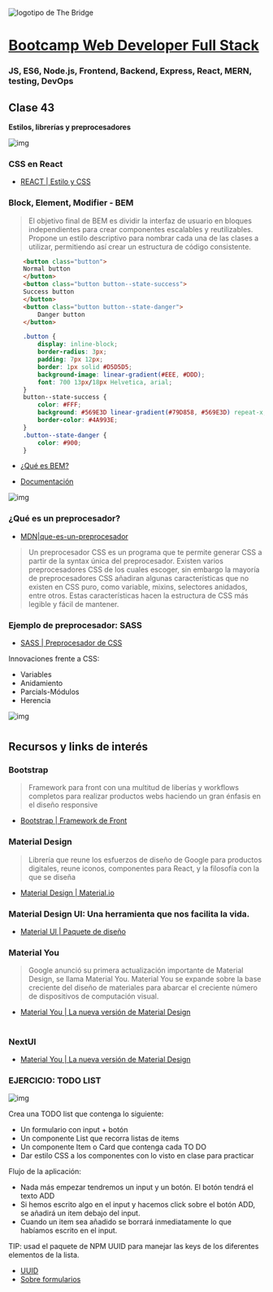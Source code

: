 ![logotipo de The Bridge](https://user-images.githubusercontent.com/27650532/77754601-e8365180-702b-11ea-8bed-5bc14a43f869.png  "logotipo de The Bridge")
# [Bootcamp Web Developer Full Stack](https://www.thebridge.tech/bootcamps/bootcamp-fullstack-developer/)
### JS, ES6, Node.js, Frontend, Backend, Express, React, MERN, testing, DevOps

## Clase 43
**Estilos, librerías y preprocesadores**

![img](../../assets/react/clase43/css.jpg) 

### CSS en React

- [REACT | Estilo y CSS](https://es.reactjs.org/docs/faq-styling.html)


### **B**lock, **E**lement, **M**odifier - BEM

>El objetivo final de BEM es dividir la interfaz de usuario en bloques independientes para crear componentes escalables y reutilizables. Propone un estilo descriptivo para nombrar cada una de las clases a utilizar, permitiendo así crear un estructura de código consistente.

    
```html
    <button class="button">
	Normal button
    </button>
    <button class="button button--state-success">
	Success button
    </button>
    <button class="button button--state-danger">
	    Danger button
    </button>
```

```css
    .button {
	    display: inline-block;
	    border-radius: 3px;
	    padding: 7px 12px;
	    border: 1px solid #D5D5D5;
	    background-image: linear-gradient(#EEE, #DDD);
	    font: 700 13px/18px Helvetica, arial;
    }
    button--state-success {
	    color: #FFF;
	    background: #569E3D linear-gradient(#79D858, #569E3D) repeat-x;
	    border-color: #4A993E;
    }
    .button--state-danger {
	    color: #900;
    }
```

- [¿Qué es BEM?](https://blog.ida.cl/desarrollo/metodologia-bem-desarrollo-front-end/)

- [Documentación](http://getbem.com/introduction/)

![img](../../assets/react/clase43/bem.jpeg)


### ¿Qué es un preprocesador?

- [MDN|que-es-un-preprocesador](https://developer.mozilla.org/es/docs/Glossary/Preprocesador_CSS)

> Un preprocesador CSS es un programa que te permite generar CSS a partir de la syntax única del preprocesador. Existen varios preprocesadores CSS de los cuales escoger, sin embargo la mayoría de preprocesadores CSS añadiran algunas características que no existen en CSS puro, como variable, mixins, selectores anidados, entre otros. Estas características hacen la estructura de CSS más legible y fácil de mantener.


### Ejemplo de preprocesador: SASS

- [SASS | Preprocesador de CSS](https://sass-lang.com/)

Innovaciones frente a CSS: 
- Variables
- Anidamiento 
- Parcials-Módulos
- Herencia

![img](../../assets/react/clase43/sass.jpg) 

#

## Recursos y links de interés

### Bootstrap

> Framework para front con una multitud de liberías y workflows completos para realizar productos webs haciendo un gran énfasis en el diseño responsive

- [Bootstrap | Framework de Front](https://getbootstrap.com/)

### Material Design

> Librería que reune los esfuerzos de diseño de Google para productos digitales, reune iconos, componentes para React, y la filosofía con la que se diseña

- [Material Design | Material.io](https://material.io)

### Material Design UI: Una herramienta que nos facilita la vida. 

- [Material UI | Paquete de diseño](https://material-ui.com/)

### Material You

> Google anunció su primera actualización importante de Material Design, se llama Material You. Material You se expande sobre la base creciente del diseño de materiales para abarcar el creciente número de dispositivos de computación visual. 
- [Material You | La nueva versión de Material Design](https://material.io/blog/announcing-material-you)
#

### NextUI
- [Material You | La nueva versión de Material Design](https://nextui.org/docs/guide/getting-started)



### EJERCICIO: TODO LIST 

![img](../../assets/react/clase43/todo.jpeg) 

Crea una TODO list que contenga lo siguiente:

- Un formulario con input + botón
- Un componente List que recorra listas de items
- Un componente Item o Card que contenga cada TO DO
- Dar estilo CSS a los componentes con lo visto en clase para practicar

Flujo de la aplicación:

- Nada más empezar tendremos un input y un botón. El botón tendrá el texto ADD 
- Si hemos escrito algo en el input y hacemos click sobre el botón ADD, se añadirá un item debajo del input.
- Cuando un item sea añadido se borrará inmediatamente lo que habíamos escrito en el input.

TIP: usad el paquete de NPM UUID para manejar las keys de los diferentes elementos de la lista.
- [UUID](https://www.npmjs.com/package/uuid)
- [Sobre formularios](https://es.reactjs.org/docs/forms.html) 